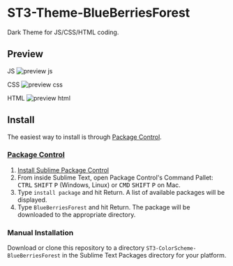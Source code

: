 # ST3-Theme-BlueBerriesForest
Dark Theme for JS/CSS/HTML coding.


## Preview

JS
![preview js][preview_js]

CSS
![preview css][preview_css]

HTML
![preview html][preview_html]

## Install

The easiest way to install is through [Package Control][pc_url].

### [Package Control][pc_url]

1. [Install Sublime Package Control][pc_url]
2. From inside Sublime Text, open Package Control's Command Pallet: <kbd>CTRL</kbd> <kbd>SHIFT</kbd> <kbd>P</kbd> (Windows, Linux) or <kbd>CMD</kbd> <kbd>SHIFT</kbd> <kbd>P</kbd> on Mac.
3. Type `install package` and hit Return. A list of available packages will be displayed.
4. Type `BlueBerriesForest` and hit Return. The package will be downloaded to the appropriate directory.

### Manual Installation

Download or clone this repository to a directory `ST3-ColorScheme-BlueBerriesForest` in the Sublime Text Packages directory for your platform.

[preview_js]: http://i.imgur.com/FWNtTX3.png
[preview_css]: http://i.imgur.com/9KCYFeW.png
[preview_html]: http://i.imgur.com/AVX7zTI.png
[pc_url]: https://packagecontrol.io/installation
